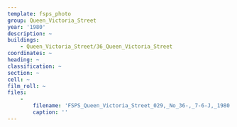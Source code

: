 ```yaml
---
template: fsps_photo
group: Queen_Victoria_Street
year: '1980'
description: ~
buildings:
    - Queen_Victoria_Street/36_Queen_Victoria_Street
coordinates: ~
heading: ~
classification: ~
section: ~
cell: ~
film_roll: ~
files:
    -
        filename: 'FSPS_Queen_Victoria_Street_029,_No_36-,_7-6-J,_1980.png'
        caption: ''
---
```

